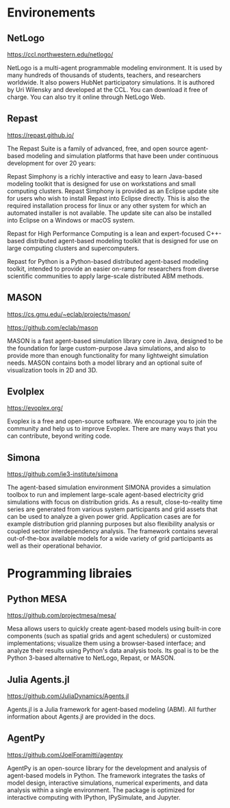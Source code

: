 # Environements


## NetLogo

https://ccl.northwestern.edu/netlogo/

NetLogo is a multi-agent programmable modeling environment. It is used by many hundreds of thousands of students, teachers, and researchers worldwide. It also powers HubNet participatory simulations. It is authored by Uri Wilensky and developed at the CCL. You can download it free of charge. You can also try it online through NetLogo Web. 

## Repast

https://repast.github.io/

The Repast Suite is a family of advanced, free, and open source agent-based modeling and simulation platforms that have been under continuous development for over 20 years:

Repast Simphony is a richly interactive and easy to learn Java-based modeling toolkit that is designed for use on workstations and small computing clusters. Repast Simphony is provided as an Eclipse update site for users who wish to install Repast into Eclipse directly. This is also the required installation process for linux or any other system for which an automated installer is not available. The update site can also be installed into Eclipse on a Windows or macOS system. 

Repast for High Performance Computing is a lean and expert-focused C++-based distributed agent-based modeling toolkit that is designed for use on large computing clusters and supercomputers. 

Repast for Python is a Python-based distributed agent-based modeling toolkit, intended to provide an easier on-ramp for researchers from diverse scientific communities to apply large-scale distributed ABM methods. 


## MASON


https://cs.gmu.edu/~eclab/projects/mason/

https://github.com/eclab/mason


MASON is a fast agent-based simulation library core in Java, designed to be the foundation for large custom-purpose Java simulations, and also to provide more than enough functionality for many lightweight simulation needs. MASON contains both a model library and an optional suite of visualization tools in 2D and 3D. 

## Evolplex

https://evoplex.org/

Evoplex is a free and open-source software. We encourage you to join the community and help us to improve Evoplex. There are many ways that you can contribute, beyond writing code.


## Simona

https://github.com/ie3-institute/simona

The agent-based simulation environment SIMONA provides a simulation toolbox to run and implement large-scale agent-based electricity grid simulations with focus on distribution grids. As a result, close-to-reality time series are generated from various system participants and grid assets that can be used to analyze a given power grid. Application cases are for example distribution grid planning purposes but also flexibility analysis or coupled sector interdependency analysis. The framework contains several out-of-the-box available models for a wide variety of grid participants as well as their operational behavior.



# Programming libraies

## Python MESA

https://github.com/projectmesa/mesa/


Mesa allows users to quickly create agent-based models using built-in core components (such as spatial grids and agent schedulers) or customized implementations; visualize them using a browser-based interface; and analyze their results using Python's data analysis tools. Its goal is to be the Python 3-based alternative to NetLogo, Repast, or MASON.


## Julia Agents.jl

https://github.com/JuliaDynamics/Agents.jl

Agents.jl is a Julia framework for agent-based modeling (ABM). All further information about Agents.jl are provided in the docs.

## AgentPy

https://github.com/JoelForamitti/agentpy

AgentPy is an open-source library for the development and analysis of agent-based models in Python. The framework integrates the tasks of model design, interactive simulations, numerical experiments, and data analysis within a single environment. The package is optimized for interactive computing with IPython, IPySimulate, and Jupyter.
